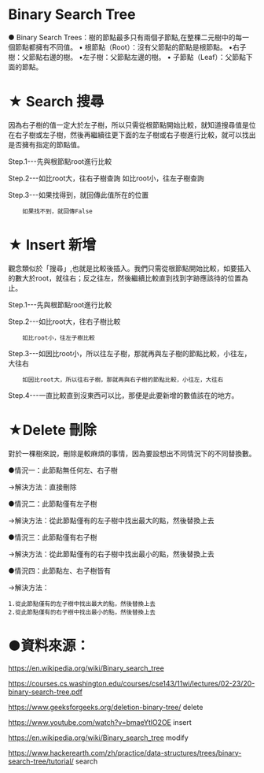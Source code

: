 
# Binary Search Tree 
● Binary Search Trees：樹的節點最多只有兩個子節點,在整棵二元樹中的每一個節點都擁有不同值。 
    • 根節點（Root）：沒有父節點的節點是根節點。
      •右子樹：父節點右邊的樹。
      •左子樹：父節點左邊的樹。
    • 子節點（Leaf）：父節點下面的節點。
 

# ★ Search 搜尋


因為右子樹的值一定大於左子樹，所以只需從根節點開始比較，就知道搜尋值是位在右子樹或左子樹，然後再繼續往更下面的左子樹或右子樹進行比較，就可以找出是否擁有指定的節點值。

Step.1---先與根節點root進行比較


Step.2---如比root大，往右子樹查詢
         如比root小，往左子樹查詢


Step.3---如果找得到，就回傳此值所在的位置

        如果找不到，就回傳False



 

# ★ Insert 新增

觀念類似於「搜尋」,也就是比較後插入。我們只需從根節點開始比較，如要插入的數大於root，就往右；反之往左，然後繼續比較直到找到字跡應該待的位置為止。

Step.1---先與根節點root進行比較

Step.2---如比root大，往右子樹比較

        如比root小，往左子樹比較
        
Step.3---如因比root小，所以往左子樹，那就再與左子樹的節點比較，小往左，大往右
         
        如因比root大，所以往右子樹，那就再與右子樹的節點比較，小往左，大往右
        
Step.4---一直比較直到沒東西可以比，那便是此要新增的數值該在的地方。

 

# ★Delete 刪除

對於一棵樹來說，刪除是較麻煩的事情，因為要設想出不同情況下的不同替換數。

●情況一：此節點無任何左、右子樹

 →解決方法：直接刪除

●情況二：此節點僅有左子樹
 
 →解決方法：從此節點僅有的左子樹中找出最大的點，然後替換上去

●情況三：此節點僅有右子樹

 →解決方法：從此節點僅有的右子樹中找出最小的點，然後替換上去

●情況四：此節點左、右子樹皆有


→解決方法：

    1.從此節點僅有的左子樹中找出最大的點，然後替換上去
    2.從此節點僅有的右子樹中找出最小的點，然後替換上去

 

# ●資料來源：


<https://en.wikipedia.org/wiki/Binary_search_tree>

<https://courses.cs.washington.edu/courses/cse143/11wi/lectures/02-23/20-binary-search-tree.pdf>

<https://www.geeksforgeeks.org/deletion-binary-tree/> delete

<https://www.youtube.com/watch?v=bmaeYtlO2OE> insert

<https://en.wikipedia.org/wiki/Binary_search_tree> modify

<https://www.hackerearth.com/zh/practice/data-structures/trees/binary-search-tree/tutorial/> search


```python

```

